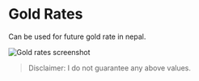 # Gold Rates

Can be used for future gold rate in nepal.

![Gold rates screenshot](https://github.com/[sbimochan]/[gold-rates]/blob/[master]/screenshot.jpg?raw=true)

> Disclaimer: I do not guarantee any above values.
